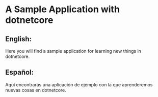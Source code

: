 # A Sample Application with dotnetcore #


## English: ##

Here you will find a sample application for learning new things in dotnetcore.

## Español: ##

Aquí encontrarás una aplicación de ejemplo con la que aprenderemos nuevas cosas en dotnetcore.